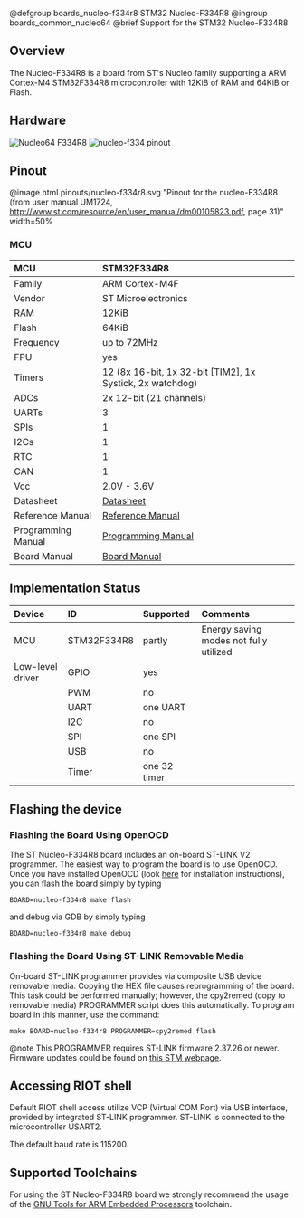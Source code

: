 @defgroup    boards_nucleo-f334r8 STM32 Nucleo-F334R8
@ingroup     boards_common_nucleo64
@brief       Support for the STM32 Nucleo-F334R8

## Overview

The Nucleo-F334R8 is a board from ST's Nucleo family supporting a ARM Cortex-M4
STM32F334R8 microcontroller with 12KiB of RAM and 64KiB or Flash.

## Hardware

![Nucleo64 F334R8](http://www.open-electronics.org/wp-content/uploads/2015/08/Figura2-500x467.png)
![nucleo-f334 pinout](https://raw.githubusercontent.com/wiki/RIOT-OS/RIOT/images/nucleo-f334_pinout.png)

## Pinout

@image html pinouts/nucleo-f334r8.svg "Pinout for the nucleo-F334R8 (from user manual UM1724, http://www.st.com/resource/en/user_manual/dm00105823.pdf, page 31)" width=50%

### MCU
| MCU        | STM32F334R8       |
|:---------- |:----------------- |
| Family     | ARM Cortex-M4F    |
| Vendor     | ST Microelectronics |
| RAM        | 12KiB             |
| Flash      | 64KiB             |
| Frequency  | up to 72MHz       |
| FPU        | yes               |
| Timers     | 12 (8x 16-bit, 1x 32-bit [TIM2], 1x Systick, 2x watchdog) |
| ADCs       | 2x 12-bit (21 channels) |
| UARTs      | 3                 |
| SPIs       | 1                 |
| I2Cs       | 1                 |
| RTC        | 1                 |
| CAN        | 1                 |
| Vcc        | 2.0V - 3.6V       |
| Datasheet  | [Datasheet](https://www.st.com/resource/en/datasheet/stm32f334r8.pdf) |
| Reference Manual | [Reference Manual](https://www.st.com/resource/en/reference_manual/dm00093941.pdf) |
| Programming Manual | [Programming Manual](https://www.st.com/resource/en/programming_manual/dm00046982.pdf) |
| Board Manual | [Board Manual](http://www.st.com/st-web-ui/static/active/en/resource/technical/document/user_manual/DM00105823.pdf)|



## Implementation Status
| Device | ID        | Supported | Comments  |
|:------------- |:------------- |:------------- |:------------- |
| MCU        | STM32F334R8   | partly    | Energy saving modes not fully utilized |
| Low-level driver | GPIO    | yes       | |
|        | PWM       | no        | |
|        | UART      | one UART      | |
|        | I2C       | no        | |
|        | SPI       | one SPI       | |
|        | USB       | no        | |
|        | Timer     | one 32 timer      | |


## Flashing the device

### Flashing the Board Using OpenOCD

The ST Nucleo-F334R8 board includes an on-board ST-LINK V2 programmer.
The easiest way to program the board is to use OpenOCD. Once you have
installed
OpenOCD (look [here](https://github.com/RIOT-OS/RIOT/wiki/OpenOCD) for
installation instructions), you can flash the board simply by typing

```
BOARD=nucleo-f334r8 make flash
```
and debug via GDB by simply typing
```
BOARD=nucleo-f334r8 make debug
```

### Flashing the Board Using ST-LINK Removable Media

On-board ST-LINK programmer provides via composite USB device removable media.
Copying the HEX file causes reprogramming of the board. This task
could be performed manually; however, the cpy2remed (copy to removable
media) PROGRAMMER script does this automatically. To program board in
this manner, use the command:
```
make BOARD=nucleo-f334r8 PROGRAMMER=cpy2remed flash
```
@note This PROGRAMMER requires ST-LINK firmware 2.37.26 or newer. Firmware updates
could be found on [this STM webpage](https://www.st.com/en/development-tools/stsw-link007.html).

## Accessing RIOT shell

Default RIOT shell access utilize VCP (Virtual COM Port) via USB interface,
provided by integrated ST-LINK programmer. ST-LINK is connected to the
microcontroller USART2.

The default baud rate is 115200.

## Supported Toolchains
For using the ST Nucleo-F334R8 board we strongly recommend the usage of the
[GNU Tools for ARM Embedded Processors](https://launchpad.net/gcc-arm-embedded)
toolchain.
